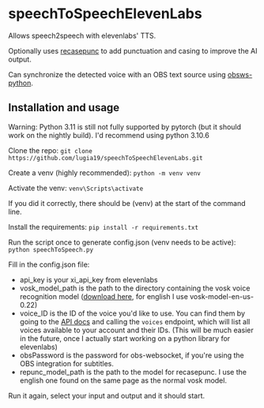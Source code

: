 # speechToSpeechElevenLabs
Allows speech2speech with elevenlabs' TTS.

Optionally uses [recasepunc](https://github.com/benob/recasepunc) to add punctuation and casing to improve the AI output.

Can synchronize the detected voice with an OBS text source using [obsws-python](https://pypi.org/project/obsws-python/).

## Installation and usage

Warning: Python 3.11 is still not fully supported by pytorch (but it should work on the nightly build). I'd recommend using python 3.10.6

Clone the repo: `git clone https://github.com/lugia19/speechToSpeechElevenLabs.git`

Create a venv (highly recommended): `python -m venv venv`

Activate the venv: `venv\Scripts\activate`

If you did it correctly, there should be (venv) at the start of the command line.

Install the requirements: `pip install -r requirements.txt`

Run the script once to generate config.json (venv needs to be active): `python speechToSpeech.py`

Fill in the config.json file:
- api_key is your xi_api_key from elevenlabs
- vosk_model_path is the path to the directory containing the vosk voice recognition model ([download here](https://alphacephei.com/vosk/models), for english I use vosk-model-en-us-0.22)
- voice_ID is the ID of the voice you'd like to use. You can find them by going to the [API docs](https://api.elevenlabs.io/docs) and calling the `voices` endpoint, which will list all voices available to your account and their IDs. (This will be much easier in the future, once I actually start working on a python library for elevenlabs)
- obsPassword is the password for obs-websocket, if you're using the OBS integration for subtitles.
- repunc_model_path is the path to the model for recasepunc. I use the english one found on the same page as the normal vosk model.

Run it again, select your input and output and it should start.
